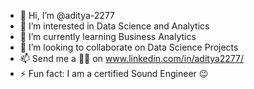 - 👋 Hi, I’m @aditya-2277
- 👀 I’m interested in Data Science and Analytics
- 🌱 I’m currently learning Business Analytics
- 💞️ I’m looking to collaborate on Data Science Projects
- 📫 Send me a 👋🏻 on www.linkedin.com/in/aditya2277/
- ⚡ Fun fact: I am a certified Sound Engineer 😉

<!---
aditya-2277/aditya-2277 is a ✨ special ✨ repository because its `README.md` (this file) appears on your GitHub profile.
You can click the Preview link to take a look at your changes.
--->
